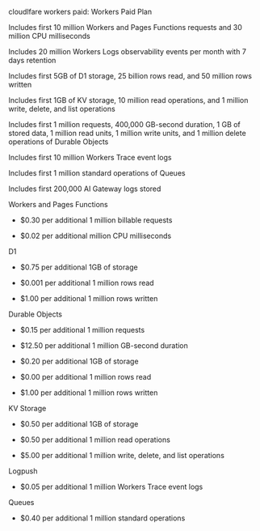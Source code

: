 cloudlfare workers paid:
Workers Paid Plan


Includes first 10 million Workers and Pages Functions requests and 30 million CPU milliseconds

Includes 20 million Workers Logs observability events per month with 7 days retention

Includes first 5GB of D1 storage, 25 billion rows read, and 50 million rows written

Includes first 1GB of KV storage, 10 million read operations, and 1 million write, delete, and list operations

Includes first 1 million requests, 400,000 GB-second duration, 1 GB of stored data, 1 million read units, 1 million write units, and 1 million delete operations of Durable Objects

Includes first 10 million Workers Trace event logs

Includes first 1 million standard operations of Queues

Includes first 200,000 AI Gateway logs stored

Workers and Pages Functions


+ $0.30 per additional 1 million billable requests

+ $0.02 per additional million CPU milliseconds

D1


+ $0.75 per additional 1GB of storage

+ $0.001 per additional 1 million rows read

+ $1.00 per additional 1 million rows written

Durable Objects


+ $0.15 per additional 1 million requests

+ $12.50 per additional 1 million GB-second duration

+ $0.20 per additional 1GB of storage

+ $0.00 per additional 1 million rows read

+ $1.00 per additional 1 million rows written

KV Storage


+ $0.50 per additional 1GB of storage

+ $0.50 per additional 1 million read operations

+ $5.00 per additional 1 million write, delete, and list operations

Logpush

+ $0.05 per additional 1 million Workers Trace event logs

Queues


+ $0.40 per additional 1 million standard operations
